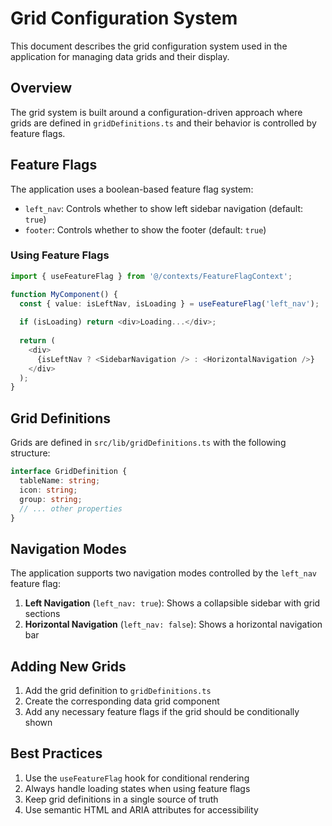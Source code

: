 # Grid Configuration System

This document describes the grid configuration system used in the application for managing data grids and their display.

## Overview

The grid system is built around a configuration-driven approach where grids are defined in `gridDefinitions.ts` and their behavior is controlled by feature flags.

## Feature Flags

The application uses a boolean-based feature flag system:

- `left_nav`: Controls whether to show left sidebar navigation (default: `true`)
- `footer`: Controls whether to show the footer (default: `true`)

### Using Feature Flags

```typescript
import { useFeatureFlag } from '@/contexts/FeatureFlagContext';

function MyComponent() {
  const { value: isLeftNav, isLoading } = useFeatureFlag('left_nav');
  
  if (isLoading) return <div>Loading...</div>;
  
  return (
    <div>
      {isLeftNav ? <SidebarNavigation /> : <HorizontalNavigation />}
    </div>
  );
}
```

## Grid Definitions

Grids are defined in `src/lib/gridDefinitions.ts` with the following structure:

```typescript
interface GridDefinition {
  tableName: string;
  icon: string;
  group: string;
  // ... other properties
}
```

## Navigation Modes

The application supports two navigation modes controlled by the `left_nav` feature flag:

1. **Left Navigation** (`left_nav: true`): Shows a collapsible sidebar with grid sections
2. **Horizontal Navigation** (`left_nav: false`): Shows a horizontal navigation bar

## Adding New Grids

1. Add the grid definition to `gridDefinitions.ts`
2. Create the corresponding data grid component
3. Add any necessary feature flags if the grid should be conditionally shown

## Best Practices

1. Use the `useFeatureFlag` hook for conditional rendering
2. Always handle loading states when using feature flags
3. Keep grid definitions in a single source of truth
4. Use semantic HTML and ARIA attributes for accessibility
